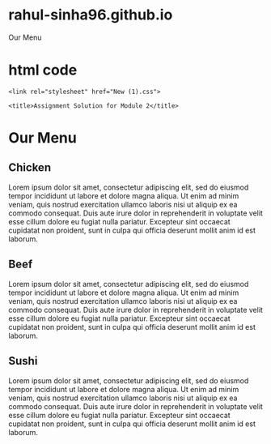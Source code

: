 # rahul-sinha96.github.io
Our Menu 
# html code
<!DOCTYPE html>
<html>
<head>
	<meta charset="utf-8">
	<meta http-equiv="X-UA-Compatible" content="IE-edge">
	<meta name="viewport" content="width=device-width, initial-scale=1">

	<link rel="stylesheet" href="New (1).css">

	<title>Assignment Solution for Module 2</title>
</head>
<body>
 <h1>Our Menu</h1>

 <div class="col-lg-4 col-md-6 col-sm-12">
  <div class="section">
  	<h2 class="chicken">Chicken</h2>
  	<p>Lorem ipsum dolor sit amet, consectetur adipiscing elit, sed do eiusmod tempor incididunt ut labore et dolore magna aliqua. Ut enim ad minim veniam, quis nostrud exercitation ullamco laboris nisi ut aliquip ex ea commodo consequat. Duis aute irure dolor in reprehenderit in voluptate velit esse cillum dolore eu fugiat nulla pariatur. Excepteur sint occaecat cupidatat non proident, sunt in culpa qui officia deserunt mollit anim id est laborum.</p>
  </div>
 </div>

 <div class="col-lg-4 col-md-6 col-sm-12">
   <div class="section">
 	<h2 class="beef">Beef</h2>
 	<p>Lorem ipsum dolor sit amet, consectetur adipiscing elit, sed do eiusmod tempor incididunt ut labore et dolore magna aliqua. Ut enim ad minim veniam, quis nostrud exercitation ullamco laboris nisi ut aliquip ex ea commodo consequat. Duis aute irure dolor in reprehenderit in voluptate velit esse cillum dolore eu fugiat nulla pariatur. Excepteur sint occaecat cupidatat non proident, sunt in culpa qui officia deserunt mollit anim id est laborum.</p>
  </div>
 </div>

 <div class="col-lg-4 col-md-12 col-sm-12">
   <div class="section">
 	<h2 class="sushi">Sushi</h2>
 	<p>Lorem ipsum dolor sit amet, consectetur adipiscing elit, sed do eiusmod tempor incididunt ut labore et dolore magna aliqua. Ut enim ad minim veniam, quis nostrud exercitation ullamco laboris nisi ut aliquip ex ea commodo consequat. Duis aute irure dolor in reprehenderit in voluptate velit esse cillum dolore eu fugiat nulla pariatur. Excepteur sint occaecat cupidatat non proident, sunt in culpa qui officia deserunt mollit anim id est laborum.</p>
  </div>
 </div>
</body>
</html>

